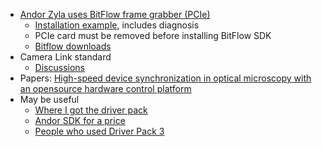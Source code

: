 * [Andor Zyla uses BitFlow frame grabber (PCIe)](http://www.bitflow.com/category/cyton-cxp4/)
  * [Installation example](https://www.scivision.dev/installing-andor-neozyla-camera-in-windows/), includes diagnosis
  * PCIe card must be removed before installing BitFlow SDK
  * [Bitflow downloads](https://www.bitflow.com/current-downloads/)
* Camera Link standard
  * [Discussions](https://forums.ni.com/t5/LabVIEW/CoolSNAP-HQ-from-Roper-Scientific/td-p/552559?profile.language=en)
* Papers: 
  [High-speed device synchronization in optical microscopy with an opensource hardware control platform](https://www.nature.com/articles/s41598-019-48455-z.pdf?proof=t)
* May be useful
  * [Where I got the driver pack](https://mdc.custhelp.com/app/answers/detail/a_id/20299/~/imagexpress%E2%AE%3A-driver-updates-for-updating-to-metaxpress%E2%AE-6.5-and-above)
  * [Andor SDK for a price](https://andor.oxinst.com/products/software-development-kit/software-development-kit#product-information-tabs)
  * [People who used Driver Pack 3](https://openspim.org/pipermail/openspim/2015-January/001561.html)
  
